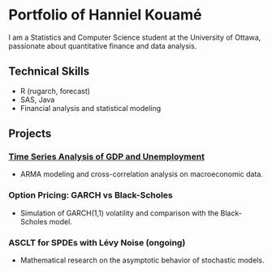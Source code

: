 # Portfolio of Hanniel Kouamé
I am a Statistics and Computer Science student at the University of Ottawa, passionate about quantitative finance and data analysis.

## Technical Skills
- R (rugarch, forecast)
- SAS, Java
- Financial analysis and statistical modeling

## Projects
### [Time Series Analysis of GDP and Unemployment](https://github.com/hanniiiiiie/hanniel-portofolio/blob/e5b41f38437f1887fd3c6f72128a46eaae04b45b/Projet2_MAT3779_Groupe10.Rmd)
- ARMA modeling and cross-correlation analysis on macroeconomic data.

### Option Pricing: GARCH vs Black-Scholes
- Simulation of GARCH(1,1) volatility and comparison with the Black-Scholes model.

### ASCLT for SPDEs with Lévy Noise (ongoing)
- Mathematical research on the asymptotic behavior of stochastic models.
